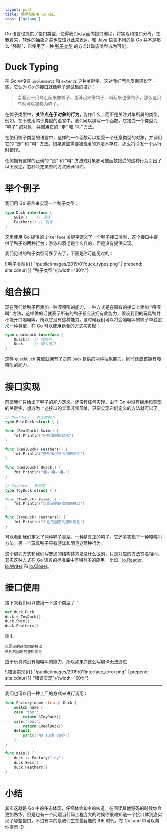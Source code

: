 ```yaml
---
layout: post
title: 理解和使用 Go 接口
tags: ["golang"]
---
```


Go 语言也提供了接口类型，使得我们可以面向接口编程，将实现和接口分离。在我看来，软件的抽象之美也应该以此来表达，和 Java 语言不同的是 Go 并不是那么 “强制”，它使用了一种 [鸭子类型](https://zh.wikipedia.org/wiki/%E9%B8%AD%E5%AD%90%E7%B1%BB%E5%9E%8B) 的方式让动态类型成为可能。

# Duck Typing

在 Go 中没有 `implements` 和 `extends` 这种关键字，这对我们而言反倒轻松了一些，它认为 Go 的接口就像鸭子测试里的描述：

> 当看到一只鸟走起来像鸭子、游泳起来像鸭子、叫起来也像鸭子，那么这只鸟就可以被称为鸭子。

在鸭子类型中，**关注点在于对象的行为**，能作什么；而不是关注对象所属的类型。例如，在不使用鸭子类型的语言中，我们可以编写一个函数，它接受一个类型为 “鸭子” 的对象，并调用它的 “走” 和 “叫” 方法。

在使用鸭子类型的语言中，这样的一个函数可以接受一个任意类型的对象，并调用它的 “走” 和 “叫” 方法。如果这些需要被调用的方法不存在，那么将引发一个运行时错误。

任何拥有这样的正确的 “走” 和 “叫” 方法的对象都可被函数接受的这种行为引出了以上表述，这种决定类型的方式因此得名。

# 举个例子

我们用 Go 语言来实现一个鸭子类型：

```go
type Duck interface {
    Swim()    // 游泳
    Feathers() // 羽毛
}
```

这里使用 Go 提供的 `interface` 关键字定义了一个鸭子接口类型，这个接口中提供了鸭子的两种行为：游泳和羽毛是什么样的，但是没有提供实现。

我们见过的鸭子类型可多了去了，下面是你可能见过的：

![鸭子类型]({{ "/public/images/2019/01/duck_types.png" | prepend: site.cdnurl }} "鸭子类型"){:width="80%"}

# 组合接口

现在我们给鸭子再添加一种嘎嘎叫的能力，一种方式是在原有的接口上添加 “嘎嘎叫” 方法，这样做的话就表示所有的鸭子都应该拥有此能力，假设我们的玩具鸭并不能开口嘎嘎叫，所以它没有这种能力。这时候我们可以将会嘎嘎叫的鸭子单独定义一种类型，在 Go 可以使用组合的方式来实现：

```go
type QuackDuck interface {
    Quack()  // 嘎嘎叫
    Duck     // 嵌入接口
}
```

这样 `QuackDuck` 类型就拥有了之前 `Duck` 提供的两种抽象能力，同时还应该拥有嘎嘎叫的能力。

# 接口实现

前面我们只给出了鸭子的能力定义，还没有任何实现，由于 Go 中没有继承和实现的关键字，想成为上述接口的实现非常简单，只要实现它们定义的方法就可以了。

```go
// RealDuck - 真正的鸭子
type RealDuck struct { }

func (RealDuck) Swim() {
    fmt.Println("用鸭璞向后划水")
}

func (RealDuck) Feathers() {
    fmt.Println("遇到水也不会湿的羽毛")
}

func (RealDuck) Quack() {
    fmt.Println("嘎~ 嘎~ 嘎~")
}

// ToyDuck - 玩具鸭
type ToyDuck struct { }

func (ToyDuck) Swim() {
    fmt.Println("以固定的速度向前移动")
}

func (ToyDuck) Feathers() {
    fmt.Println("白色的固定的塑料羽毛")
}
```

可以看到我们定义了两种鸭子类型，一种是真正的鸭子，它还多实现了一种嘎嘎叫方法，另一个玩具鸭子只有游泳和羽毛这两种行为。

这个编程方式和我们写普通的结构体方法没什么区别，只是对应的方法签名相同，其实这种方式在 Go 语言的标准库中有特别多的应用，比如：[io.Reader](https://golang.org/pkg/io/#Reader)、[io.Writer](https://golang.org/pkg/io/#Writer) 和 [io.Closer](https://golang.org/pkg/io/#Closer)。

# 接口使用

接下来我们可以使用一下这个类型了：

```go
var duck Duck
duck = ToyDuck{}
duck.Swim()
duck.Feathers()
```

输出

```shell
以固定的速度向前移动
白色的固定的塑料羽毛
```

由于玩具鸭没有嘎嘎叫的能力，所以如果你这么写编译无法通过

![错误实现]({{ "/public/images/2019/01/interface_error.png" | prepend: site.cdnurl }} "错误实现"){:width="60%"}

---

我们也可以用一种工厂的方式来进行调用：

```go
func Factory(name string) Duck {
    switch name {
    case "toy":
        return &ToyDuck{}
    case "real":
        return &RealDuck{}
    default:
        panic("No such duck")
    }
}

func main() {
    duck := Factory("toy")
    duck.Swim()
    duck.Feathers()
}
```

# 小结

其实这就是 Go 中的多态体现，仔细体会其中的味道，在阅读其他源码的时候你会更加熟练。但是也有一个问题当代码工程庞大的时候你很难知道一个接口体到底实现了哪些接口，不过有幸的是我们生在最智能的 IDE 时代，在 GoLand 中可以帮你提示 :D